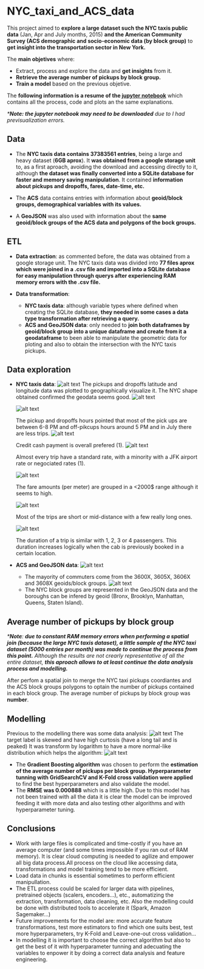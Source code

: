 # NYC_taxi_and_ACS_data

This project aimed to **explore a large dataset such the NYC taxis public data** (Jan, Apr and July months, 2015) **and the American Community Survey (ACS demographic and socio-economic data (by block group)** to **get insight into the transportation sector in New York.**

The **main objetives** where:

- Extract, process and explore the data and **get insights** from it.
- **Retrieve the average number of pickups by block group.**
- **Train a model** based on the previous objetive.

The **following information is a resume of the [jupyter notebook](https://github.com/Sampayob/-NYC_taxi_and_ACS_data/blob/main/NYCtaxi_ACS_dataExploration_and_modelling.ipynb)** which contains all the process, code and plots an the same explanations.

_***Note: the jupyter notebook may need to be downloaded** due to I had previsualization errors._

## Data

- The **NYC taxis data contains 37383561 entries**, being a large and heavy dataset (**6GB aprox**). It **was obtained from a google storage unit** to, as a first aproach, avoiding the download and accessing directly to it, although **the dataset was finally converted into a SQLite database for faster and memory saving  manipulation**. It contained **information about pickups and dropoffs, fares, date-time, etc.**

- The **ACS** data contains entries with information about **geoid/block groups, demographical variables with its values.**

- A **GeoJSON** was also used with information about the **same geoid/block groups of the ACS data and polygons of the bock groups.**

## ETL

- **Data extraction**: as commented before, the data was obtained from a google storage unit. The NYC taxis data was divided into **77 files aprox  which were joined in a .csv file and imported into a SQLite database for easy manipulation through querys after experiencing RAM memory errors with the .csv file.**

- **Data transformation**: 
  - **NYC taxis data**: although variable types where defined when creating the SQLite database, **they needed in some cases a data type transformation after retrieving a query.**
  - **ACS and GeoJSON data**: only needed to **join both dataframes by geoid/block group into a unique dataframe and create from it a geodataframe** to been able to manipulate the geometric data for ploting and also to obtain the intersection with the NYC taxis pickups.

## Data exploration

- **NYC taxis data**:
  ![alt text](https://github.com/Sampayob/-NYC_taxi_and_ACS_data/blob/main/plots/pickups_dropoffs_locations.png)
  The pickups and dropoffs latitude and longitude data was plotted to geographically visualize it. The NYC shape obtained confirmed the geodata seems good.
  ![alt text](https://github.com/Sampayob/-NYC_taxi_and_ACS_data/blob/main/plots/pickups_dropoffs_hours.png)
  
  ![alt text](https://github.com/Sampayob/-NYC_taxi_and_ACS_data/blob/main/plots/pickups_dropoffs_months.png)
  
  The pickup and dropoffs hours pointed that most of the pick ups are between 6-8 PM and off-pikcups hours around 5 PM and in July there are less trips.
  ![alt text](https://github.com/Sampayob/-NYC_taxi_and_ACS_data/blob/main/plots/payment_type.png)
  
  Credit cash payment is overall prefered (1).
  ![alt text](https://github.com/Sampayob/-NYC_taxi_and_ACS_data/blob/main/plots/Ratecodeid.png)
  
  Almost every trip have a standard rate, with a minority with a JFK airport rate or negociated rates (1).
  
  ![alt text](https://github.com/Sampayob/-NYC_taxi_and_ACS_data/blob/main/plots/fare_amount.png)
  
  The fare amounts (per meter) are grouped in a <2000$ range although it seems to high.
  
  ![alt text](https://github.com/Sampayob/-NYC_taxi_and_ACS_data/blob/main/plots/trip_distance.png)
  
  Most of the trips are short or mid-distance with a few really long ones.
  
  ![alt text](https://github.com/Sampayob/-NYC_taxi_and_ACS_data/blob/main/plots/passenger_count.png)
  
  The duration of a trip is similar with 1, 2, 3 or 4 passengers. This duration increases logically when the cab is previously booked in a certain location.
  
- **ACS and GeoJSON data**:
  ![alt text](https://github.com/Sampayob/-NYC_taxi_and_ACS_data/blob/main/plots/blockgroups_commute.png)
  - The mayority of commuters come from the 3600X, 3605X, 3606X and 3608X geoids/block groups.
  ![alt text](https://github.com/Sampayob/-NYC_taxi_and_ACS_data/blob/main/plots/nyc_geo.png)
  - The NYC block groups are represented in the GeoJSON data and the boroughs can be infered by geoid (Bronx, Brooklyn, Manhattan, Queens, Staten Island).
  
## Average number of pickups by block group

_***Note**: **due to constant RAM memory errors when performing a spatial join (because the large NYC taxis dataset), a little sample of the NYC taxi dataset (5000 entries per month) was made to continue the process from this point.** Although the results are not crearly representative of all the entire dataset, **this aproach allows to at least continue the data analysis process and modelling.**_

After perfom a spatial join to merge the NYC taxi pickups coordiantes and the ACS block groups polygons to optain the number of pickups contained in each block group. The average number of pickups by block group was **number**.

## Modelling
Previous to the modelling there was some data analysis:
![alt text](https://github.com/Sampayob/-NYC_taxi_and_ACS_data/blob/main/plots/avg_pickups_dist.png)
The target label is skewed and have high curtosis (have a long tail and is peaked)
It was transform by logarithm to have a more normal-like distribution which helps the algorithm:
![alt text](https://github.com/Sampayob/-NYC_taxi_and_ACS_data/blob/main/plots/avg_pickups_dist_log.png)
- The **Gradient Boosting algorithm** was chosen to perform the **estimation of the average number of pickups per block group. Hyperparameter tunning with GridSearchCV and K-Fold cross validation were applied** to find the best hyperparameters and also validate the model.
- The **RMSE was 0.000888** which is a little high. Due to this model has not been trained with all the data it is clear the model can be improved feeding it with more data and also testing other algorithms and with hyperparameter tuning.

## Conclusions
- Work with large files is complicated and time-costly if you have an average computer (and some times impossible if you ran out of RAM memory). It is clear cloud computing is needed to agilize and empower all big data process.All process on the cloud like accessing data, transformations and model training tend to be more efficient.
- Load data in chunks is essential sometimes to perform efficient manipullation.
- The ETL process could be scaled for larger data with pipelines, pretrained objects (scalers, encoders...), etc., automatizing the extraction, transformation, data cleaning, etc. Also the modelling could be done with distributed tools to accelerate it (Spark, Amazon Sagemaker...)
- Future improvements for the model are: more accurate feature transformations, test more estimators to find which one suits best, test more hyperparameters, try K-Fold and Leave-one-out cross validation...
- In modelling it is important to choose the correct algorithm but also to get the best of it with hyperparameter tunning and adecuating the variables to enpower it by doing a correct data analysis and feature engineering.
